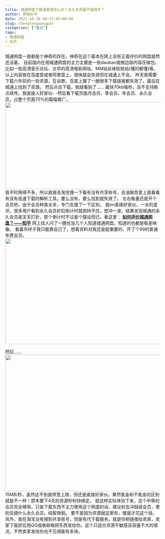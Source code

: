 ```yaml
---
title: 城通网盘下载速度慢怎么办？永久会员值不值得开？
author: 梦随乡兮
date: 2021-10-28 08:57:05+00:00
slug: chengtongwangpan
categories: ["笔记"]
tags:
- 城通网盘
- 会员
---
```

城通网盘一直都是个神奇的存在。神奇在这个基本在网上没有正面评价的网盘居然还活着。
目前国内在用城通网盘的主力主要是一些daoban或擦边球内容压缩包。比如一些高清音乐论坛、古早的高清电影网站、MM站丝袜街拍站(懂的都懂)等。
以上内容放在百度盘或者阿里盘上，很快就会失效但在城通上不会。
昨天我需要下载六年前的一些资源，在谷歌、百度上搜了一圈很多下载链接都失效了。最后在城通上找到了资源。
然后点击下载，我就看到了……
最快70kb每秒，且不支持断点续传。我直接人好家伙- -然后看下载页面月会员、季会员、年会员、永久会员，占整个页面70%的篇幅推广。<img width="1024" height="283" src="https://r2.imsxx.com/wp-content/uploads/2021/10/QQ截图20211028165812.png" alt="" />
我平时用得不多，所以直接去淘宝搜一下看有没有共享账号，去油猴吾爱上面看看有没有高速下载的解析工具。要么没有，要么找到就失效了。
左右衡量还是开个会员吧，由于会员种类太多，专门去搜了一下区别。
我tm直接好家伙，一水的差评。很多用户看到永久会员折扣倒计时就把持不住，想冲一波。结果发现城通的永久会员是天天打折，那个倒计时不过是个摆设而已。看这里： **<a rel="nofollow" rel="noreferrer noopener" href="https://www.zhihu.com/question/298013788" target="_blank">如何评价城通网盘？——知乎</a>**
网上找人问了一圈也没几个人知道城通网盘，知道的也都是极差映像。
看着吊样子我只能靠自己了，想着资料对我还是挺重要的，开了个99的普通年费会员。<img width="1024" height="345" src="https://r2.imsxx.com/wp-content/uploads/2021/10/QQ截图20211028165758.png" alt="" />
<p class="is-style-default">
然后……
<img width="546" height="445" src="https://r2.imsxx.com/wp-content/uploads/2021/10/QQ截图20211028225814.png" alt="" />
15MB/秒，虽然达不到我带宽上限，但还是直接好家伙。果然氪金和不氪金的区别就是不一样！原本要下4天的资源秒秒钟搞定。
就这样实际体验下来，这个中等的会员完全够用，只是下载东西不主力使用这个网盘的话，建议别去冲超级会员，更别去搞什么永久会员。纯智商税。
要不是因为资源就这里有，傻逼才花这个钱。
另外，我在淘宝没有搜到共享账号，但是有代下载服务。就是你把链接给卖家，卖家下载好后用QQ或者邮箱把东西发给你。这个只适合资源不敏感且容量不大的情况，不然卖家发给你也不见得能有多快。
